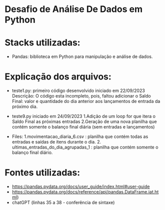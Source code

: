 # Desafio de Análise De Dados em Python

# Stacks utilizadas:
- Pandas: biblioteca em Python para manipulação e análise de dados.

# Explicação dos arquivos:
- teste1.py: primeiro código desenvolvido iniciado em 22/09/2023
  Descrição: O código esta incompleto, pois, faltou adicionar o Saldo Final: valor e quantidade do dia anterior aos lançamentos de entrada da próximo dia.
  
- teste9.py iniciado em 24/09/2023
  1.Adição de um loop for que itera o Saldo Final as próximas entradas
  2.Geração de uma nova planilha que contém somente o balanço final diária (sem entradas e lançamentos)

- Files:
  1.movimentacao_diaria_6.csv : planilha que contém todas as entradas e saídas de itens durante o dia.
  2. ultimas_entradas_do_dia_agrupadas_1 : planilha que contém somente o balanço final diário.

# Fontes utilizadas:
- https://pandas.pydata.org/docs/user_guide/index.html#user-guide
- https://pandas.pydata.org/docs/reference/api/pandas.DataFrame.iat.html)
- chatGPT (linhas 35 a 38 - conferência de sintaxe) 
